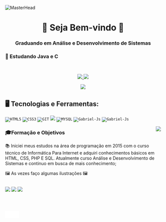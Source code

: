 ![MasterHead](https://i.pinimg.com/originals/a2/4c/b5/a24cb568fa40046f8562dbc45cea8506.gif)
<h1 align="center">🧩 Seja Bem-vindo 🧩</h1>
<h3 align="center">Graduando em Análise e Desenvolvimento de Sistemas</h3>

<h3>🎈 Estudando Java e C</h3><br>
<p align="center">
  <a href="https://github.com/Ga-Rasquinho">
  <img height="150em" src="https://github-readme-stats.vercel.app/api?username=Ga-Rasquinho&show_icons=true&theme=midnight-purple&include_all_commits=true&count_private=true"/>
  <img height="150em" src="https://github-readme-stats.vercel.app/api/top-langs/?username=Ga-Rasquinho&layout=compact&langs_count=16&theme=midnight-purple"/>
  </a>
</p>
 <!--
   ![Snake animation](https://github.com/Ga-Rasquinho/Ga-Rasquinho/blob/output/github-contribution-grid-snake.svg)
   -->                                                                                                                                                                                                                           
<p align="center">
  <img src="https://media1.giphy.com/media/3QWry30tXbGqBmOMNh/giphy.gif" width="300">
</p>
<h2>🖥️ Tecnologias e Ferramentas:</h2> 
<p> 
<code><img width="40px" src="https://cdn.jsdelivr.net/gh/devicons/devicon/icons/html5/html5-original-wordmark.svg" title = "HTML5"/></code>
<code><img width="40px" src="https://cdn.jsdelivr.net/gh/devicons/devicon/icons/css3/css3-original-wordmark.svg" title = "CSS3"/></code>
<code><img width="40px" src="https://cdn.jsdelivr.net/gh/devicons/devicon/icons/git/git-original.svg" title = "GIT"/></code>
<code><img width="40px" src="https://github.githubassets.com/images/modules/logos_page/Octocat.png"></code>
<code><img width="40px" src="https://cdn.jsdelivr.net/gh/devicons/devicon/icons/mysql/mysql-original.svg" title = "MYSQL"/></code>
<code><img  alt="Gabriel-Js"  width="40" src="https://cdn.jsdelivr.net/gh/devicons/devicon/icons/java/java-plain.svg" /></code>
<code><img  alt="Gabriel-Js"  width="40" src="https://cdn.jsdelivr.net/gh/devicons/devicon/icons/c/c-original.svg" /></code>
</p>
<img height="350px" align="right" src="https://media2.giphy.com/media/tHyhmDd7tEB3Ehoeca/giphy.gif">

<h3>🎓Formação e Objetivos</h3>
  <p align="left">📚 Iniciei meus estudos na área de programação em 2015 com o curso técnico de Informática Para Internet e adquiri conhecimentos básicos em HTML, CSS, PHP E SQL. Atualmente curso Análise e Desenvolvimento de Sistemas e continuo em busca de mais conhecimento;</p>
  <p align="left">🖼 As vezes faço algumas ilustrações 🖼</p>
  
  ##
  <p align="left">
  <img src="https://media.discordapp.net/attachments/190598124140625921/987020272248971336/eu.png?width=473&height=473" width="130">
  <img src="https://media.discordapp.net/attachments/190598124140625921/840752266978000896/guih2.png?width=473&height=473" width="130">
  <img src="https://media.discordapp.net/attachments/190598124140625921/987021895369121832/eu2.png?width=473&height=473" width="130">
  </p>
<br>

##

<a href="https://www.instagram.com/gabriel.rasquinho/" target="_blank"><img align="left" alt="Instagram" width="22px" src="https://github.com/Aakarsh-B/trying-repos/blob/master/insta.svg" />
<a href="https://www.linkedin.com/in/gabriel-rasquinho-370073157/" target="_blank"><img align="left" alt="LinkedIn" width="22px" src="https://github.com/Aakarsh-B/trying-repos/blob/master/linkedin.svg" />
